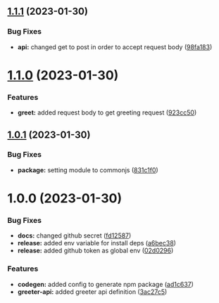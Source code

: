 ## [1.1.1](https://github.com/MOES-Media/greeter-api/compare/v1.1.0...v1.1.1) (2023-01-30)


### Bug Fixes

* **api:** changed get to post in order to accept request body ([98fa183](https://github.com/MOES-Media/greeter-api/commit/98fa18367f6d851b4f10941e6abaa104fdba6be4))

# [1.1.0](https://github.com/MOES-Media/greeter-api/compare/v1.0.1...v1.1.0) (2023-01-30)


### Features

* **greet:** added request body to get greeting request ([923cc50](https://github.com/MOES-Media/greeter-api/commit/923cc504163eff150decaf8ec0b2c1bf39904300))

## [1.0.1](https://github.com/MOES-Media/greeter-api/compare/v1.0.0...v1.0.1) (2023-01-30)


### Bug Fixes

* **package:** setting module to commonjs ([831c1f0](https://github.com/MOES-Media/greeter-api/commit/831c1f0e7a4c48962cfda22d59ca140ae9d2b3a6))

# 1.0.0 (2023-01-30)


### Bug Fixes

* **docs:** changed github secret ([fd12587](https://github.com/MOES-Media/greeter-api/commit/fd125877aa1bb6bfa8275d785d75b4d32fb6c86e))
* **release:** added env variable for install deps ([a6bec38](https://github.com/MOES-Media/greeter-api/commit/a6bec38c64f4fe1b8d184c1e10224278c18bb4fa))
* **release:** added github token as global env ([02d0296](https://github.com/MOES-Media/greeter-api/commit/02d02968859cfb40a93d8b2048093ea84c077edd))


### Features

* **codegen:** added config to generate npm package ([ad1c637](https://github.com/MOES-Media/greeter-api/commit/ad1c637d379ccee2b7ff80c60284d12f5c3b3333))
* **greeter-api:** added greeter api definition ([3ac27c5](https://github.com/MOES-Media/greeter-api/commit/3ac27c5e0ddd2f295d1d5374843477eb084f2d90))
